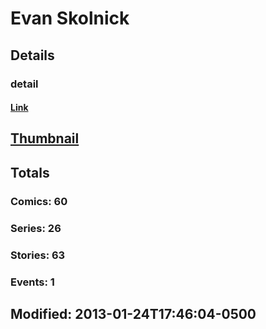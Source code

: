 # Evan  Skolnick 
## Details
### detail
#### [Link](http://marvel.com/comics/creators/3796/evan_skolnick?utm_campaign=apiRef&utm_source=225578a89fc76f3d20fbffda5d17a88d)
## [Thumbnail](http://i.annihil.us/u/prod/marvel/i/mg/b/40/image_not_available.jpg)
## Totals
### Comics: 60
### Series: 26
### Stories: 63
### Events: 1
## Modified: 2013-01-24T17:46:04-0500